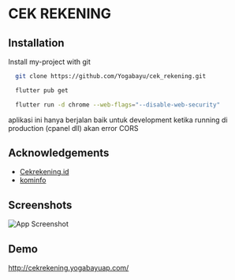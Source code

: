 # CEK REKENING

## Installation

Install my-project with git

```bash
  git clone https://github.com/Yogabayu/cek_rekening.git

  flutter pub get

  flutter run -d chrome --web-flags="--disable-web-security"

```

aplikasi ini hanya berjalan baik untuk development ketika running di production (cpanel dll) akan error CORS

## Acknowledgements

- [Cekrekening.id](https://cekrekening.id)
- [kominfo](https://kominfo.go.id)


## Screenshots

![App Screenshot](https://via.placeholder.com/468x300?text=App+Screenshot+Here)


## Demo

http://cekrekening.yogabayuap.com/


